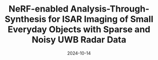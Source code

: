 ---
title: "NeRF-enabled Analysis-Through-Synthesis for ISAR Imaging of Small Everyday Objects with Sparse and Noisy UWB Radar Data"
collection: publications
permalink: /publication/NeRF_ATS
excerpt: 
authors: <ins>Md Farhan Tasnim Oshim</ins>, Albert Reed, Suren Jayasuriya, Tauhidur Rahman
date: 2024-10-14
venue: '2024 IEEE/RSJ International Conference on Intelligent Robots and Systems (IROS'
paperurl: 'https://arxiv.org/pdf/2410.10085'
image: '/images/NeRF_ATS.png'
---
